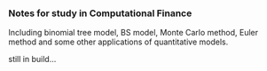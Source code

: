 ### Notes for study in Computational Finance  
Including binomial tree model, BS model, Monte Carlo method, Euler method and some other applications of quantitative models.

still in build...
